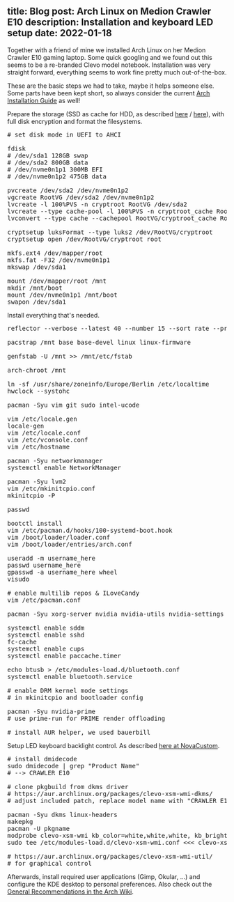 title: Blog
post: Arch Linux on Medion Crawler E10
description: Installation and keyboard LED setup
date: 2022-01-18
---

Together with a friend of mine we installed Arch Linux on her Medion Crawler E10 gaming laptop.
Some quick googling and we found out this seems to be a re-branded Clevo model notebook.
Installation was very straight forward, everything seems to work fine pretty much out-of-the-box.

These are the basic steps we had to take, maybe it helps someone else.
Some parts have been kept short, so always consider the current [Arch Installation Guide](https://wiki.archlinux.org/title/Installation_guide) as well!

Prepare the storage (SSD as cache for HDD, as described [here](https://unix.stackexchange.com/a/443415) / [here](https://lucaswerkmeister.de/posts/2018/05/12/luks-on-lvm/)), with full disk encryption and format the filesystems.

<pre class="sh_sh">
# set disk mode in UEFI to AHCI

fdisk
# /dev/sda1 128GB swap
# /dev/sda2 800GB data
# /dev/nvme0n1p1 300MB EFI
# /dev/nvme0n1p2 475GB data

pvcreate /dev/sda2 /dev/nvme0n1p2
vgcreate RootVG /dev/sda2 /dev/nvme0n1p2
lvcreate -l 100%PVS -n cryptroot RootVG /dev/sda2
lvcreate --type cache-pool -l 100%PVS -n cryptroot_cache RootVG /dev/nvme0n1p2
lvconvert --type cache --cachepool RootVG/cryptroot_cache RootVG/cryptroot

cryptsetup luksFormat --type luks2 /dev/RootVG/cryptroot
cryptsetup open /dev/RootVG/cryptroot root

mkfs.ext4 /dev/mapper/root
mkfs.fat -F32 /dev/nvme0n1p1
mkswap /dev/sda1

mount /dev/mapper/root /mnt
mkdir /mnt/boot
mount /dev/nvme0n1p1 /mnt/boot
swapon /dev/sda1
</pre>

Install everything that's needed.

<pre class="sh_sh">
reflector --verbose --latest 40 --number 15 --sort rate --protocol https --country "Germany" --save /etc/pacman.d/mirrorlist

pacstrap /mnt base base-devel linux linux-firmware

genfstab -U /mnt >> /mnt/etc/fstab

arch-chroot /mnt

ln -sf /usr/share/zoneinfo/Europe/Berlin /etc/localtime
hwclock --systohc

pacman -Syu vim git sudo intel-ucode

vim /etc/locale.gen
locale-gen
vim /etc/locale.conf
vim /etc/vconsole.conf
vim /etc/hostname

pacman -Syu networkmanager
systemctl enable NetworkManager

pacman -Syu lvm2
vim /etc/mkinitcpio.conf
mkinitcpio -P

passwd

bootctl install
vim /etc/pacman.d/hooks/100-systemd-boot.hook
vim /boot/loader/loader.conf
vim /boot/loader/entries/arch.conf

useradd -m username_here
passwd username_here
gpasswd -a username_here wheel
visudo

# enable multilib repos & ILoveCandy
vim /etc/pacman.conf

pacman -Syu xorg-server nvidia nvidia-utils nvidia-settings lib32-nvidia-utils sddm pipewire pipewire-alsa pipewire-pulse pipewire-jack lib32-pipewire lib32-pipewire-jack helvum wireplumber sddm-kcm plasma-meta vlc dolphin dolphin-plugins kdialog kfind ark yakuake libreoffice-fresh openssh breeze-gtk kde-gtk-config ttf-droid ttf-inconsolata ttf-liberation ttf-roboto ttf-dejavu ttf-bitstream-vera terminus-font wine steam gvim firefox firefox-i18n-de firefox-ublock-origin cups cups-pdf print-manager system-config-printer pacman-contrib bluez-utils

systemctl enable sddm
systemctl enable sshd
fc-cache
systemctl enable cups
systemctl enable paccache.timer

echo btusb > /etc/modules-load.d/bluetooth.conf
systemctl enable bluetooth.service

# enable DRM kernel mode settings
# in mkinitcpio and bootloader config

pacman -Syu nvidia-prime
# use prime-run for PRIME render offloading

# install AUR helper, we used bauerbill
</pre>

Setup LED keyboard backlight control. As described [here at NovaCustom](https://configurelaptop.eu/clevo-keyboard-backlight-control-for-linux/).

<pre class="sh_sh">
# install dmidecode
sudo dmidecode | grep "Product Name"
# --> CRAWLER E10

# clone pkgbuild from dkms driver
# https://aur.archlinux.org/packages/clevo-xsm-wmi-dkms/
# adjust included patch, replace model name with "CRAWLER E10"

pacman -Syu dkms linux-headers
makepkg
pacman -U pkgname
modprobe clevo-xsm-wmi kb_color=white,white,white, kb_brightness=1
sudo tee /etc/modules-load.d/clevo-xsm-wmi.conf <<< clevo-xsm-wmi

# https://aur.archlinux.org/packages/clevo-xsm-wmi-util/
# for graphical control
</pre>

Afterwards, install required user applications (Gimp, Okular, ...) and configure the KDE desktop to personal preferences. Also check out the [General Recommendations in the Arch Wiki](https://wiki.archlinux.org/title/General_recommendations).
